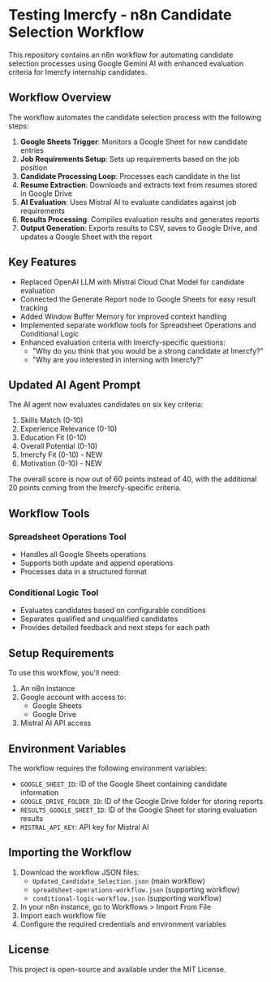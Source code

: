 # Testing Imercfy - n8n Candidate Selection Workflow

This repository contains an n8n workflow for automating candidate selection processes using Google Gemini AI with enhanced evaluation criteria for Imercfy internship candidates.

## Workflow Overview

The workflow automates the candidate selection process with the following steps:

1. **Google Sheets Trigger**: Monitors a Google Sheet for new candidate entries
2. **Job Requirements Setup**: Sets up requirements based on the job position
3. **Candidate Processing Loop**: Processes each candidate in the list
4. **Resume Extraction**: Downloads and extracts text from resumes stored in Google Drive
5. **AI Evaluation**: Uses Mistral AI to evaluate candidates against job requirements
6. **Results Processing**: Compiles evaluation results and generates reports
7. **Output Generation**: Exports results to CSV, saves to Google Drive, and updates a Google Sheet with the report

## Key Features

- Replaced OpenAI LLM with Mistral Cloud Chat Model for candidate evaluation
- Connected the Generate Report node to Google Sheets for easy result tracking
- Added Window Buffer Memory for improved context handling
- Implemented separate workflow tools for Spreadsheet Operations and Conditional Logic
- Enhanced evaluation criteria with Imercfy-specific questions:
  - "Why do you think that you would be a strong candidate at Imercfy?"
  - "Why are you interested in interning with Imercfy?"

## Updated AI Agent Prompt

The AI agent now evaluates candidates on six key criteria:
1. Skills Match (0-10)
2. Experience Relevance (0-10)
3. Education Fit (0-10)
4. Overall Potential (0-10)
5. Imercfy Fit (0-10) - NEW
6. Motivation (0-10) - NEW

The overall score is now out of 60 points instead of 40, with the additional 20 points coming from the Imercfy-specific criteria.

## Workflow Tools

### Spreadsheet Operations Tool
- Handles all Google Sheets operations
- Supports both update and append operations
- Processes data in a structured format

### Conditional Logic Tool
- Evaluates candidates based on configurable conditions
- Separates qualified and unqualified candidates
- Provides detailed feedback and next steps for each path

## Setup Requirements

To use this workflow, you'll need:

1. An n8n instance
2. Google account with access to:
   - Google Sheets
   - Google Drive
3. Mistral AI API access

## Environment Variables

The workflow requires the following environment variables:

- `GOOGLE_SHEET_ID`: ID of the Google Sheet containing candidate information
- `GOOGLE_DRIVE_FOLDER_ID`: ID of the Google Drive folder for storing reports
- `RESULTS_GOOGLE_SHEET_ID`: ID of the Google Sheet for storing evaluation results
- `MISTRAL_API_KEY`: API key for Mistral AI

## Importing the Workflow

1. Download the workflow JSON files:
   - `Updated_Candidate_Selection.json` (main workflow)
   - `spreadsheet-operations-workflow.json` (supporting workflow)
   - `conditional-logic-workflow.json` (supporting workflow)
2. In your n8n instance, go to Workflows > Import From File
3. Import each workflow file
4. Configure the required credentials and environment variables

## License

This project is open-source and available under the MIT License.